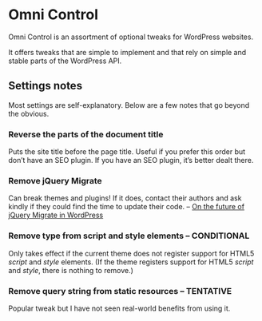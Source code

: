 
Omni Control
================================================================================

Omni Control is an assortment of optional tweaks for WordPress websites.

It offers tweaks that are simple to implement and that rely on simple and stable parts of the WordPress API.



Settings notes
--------------------------------------------------------------------------------

Most settings are self-explanatory. Below are a few notes that go beyond the obvious.

### Reverse the parts of the document title

Puts the site title before the page title. Useful if you prefer this order but don’t have an SEO plugin. If you have an SEO plugin, it’s better dealt there.

### Remove jQuery Migrate

Can break themes and plugins! If it does, contact their authors and ask kindly if they could find the time to update their code. – [On the future of jQuery Migrate in WordPress](https://make.wordpress.org/core/2020/06/29/updating-jquery-version-shipped-with-wordpress/)

### Remove type from script and style elements – CONDITIONAL

Only takes effect if the current theme does not register support for HTML5 *script* and *style* elements. (If the theme registers support for HTML5 *script* and *style*, there is nothing to remove.)

###  Remove query string from static resources – TENTATIVE

Popular tweak but I have not seen real-world benefits from using it.